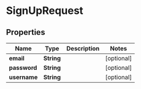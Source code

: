 # SignUpRequest

## Properties
Name | Type | Description | Notes
------------ | ------------- | ------------- | -------------
**email** | **String** |  |  [optional]
**password** | **String** |  |  [optional]
**username** | **String** |  |  [optional]
